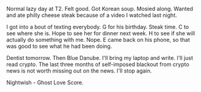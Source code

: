 Normal lazy day at T2. Felt good. Got Korean soup. Mosied along. Wanted and ate philly cheese steak because of a video I watched last night.

I got into a bout of texting everybody. G for his birthday. Steak time. C to see where she is. Hope to see her for dinner next week. H to see if she will actually do something with me. Nope. E came back on his phone, so that was good to see what he had been doing.

Dentist tomorrow. Then Blue Danube. I'll bring my laptop and write. I'll just read crypto. The last three months of self-imposed blackout from crypto news is not worth missing out on the news. I'll stop again.

Nightwish - Ghost Love Score.
